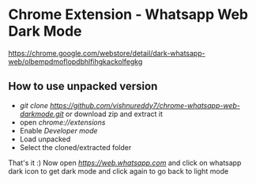 # Chrome Extension - Whatsapp Web Dark Mode

https://chrome.google.com/webstore/detail/dark-whatsapp-web/olbempdmoflopdbhlfihgkackolfegkg

## How to use unpacked version

* *git clone https://github.com/vishnureddy7/chrome-whatsapp-web-darkmode.git* or download zip and extract it
* open *chrome://extensions*
* Enable *Developer mode*
* Load unpacked
* Select the cloned/extracted folder

That's it :) Now open *https://web.whatsapp.com* and click on whatsapp dark icon to get dark mode and click again to go back to light mode
